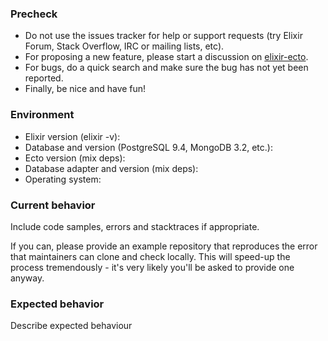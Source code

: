 ### Precheck

* Do not use the issues tracker for help or support requests (try Elixir Forum, Stack Overflow, IRC or mailing lists, etc).
* For proposing a new feature, please start a discussion on [elixir-ecto](https://groups.google.com/forum/#!forum/elixir-ecto).
* For bugs, do a quick search and make sure the bug has not yet been reported.
* Finally, be nice and have fun!

### Environment

* Elixir version (elixir -v):
* Database and version (PostgreSQL 9.4, MongoDB 3.2, etc.):
* Ecto version (mix deps):
* Database adapter and version (mix deps):
* Operating system:

### Current behavior

Include code samples, errors and stacktraces if appropriate.

If you can, please provide an example repository that reproduces the error that maintainers can clone and check locally. This will speed-up the process tremendously - it's very likely you'll be asked to provide one anyway.

### Expected behavior

Describe expected behaviour
